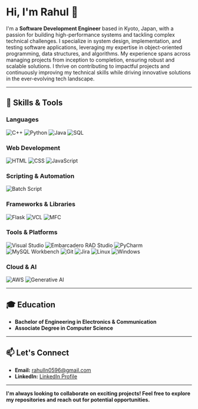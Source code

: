 # Hi, I'm Rahul 👋

I'm a **Software Development Engineer** based in Kyoto, Japan, with a passion for building high-performance systems and tackling complex technical challenges. I specialize in system design, implementation, and testing software applications, leveraging my expertise in object-oriented programming, data structures, and algorithms. My experience spans across managing projects from inception to completion, ensuring robust and scalable solutions. I thrive on contributing to impactful projects and continuously improving my technical skills while driving innovative solutions in the ever-evolving tech landscape.


---

## 🔧 Skills & Tools

### Languages
![C++](https://img.shields.io/badge/C%2B%2B-00599C?style=for-the-badge&logo=c%2B%2B&logoColor=white)
![Python](https://img.shields.io/badge/Python-3776AB?style=for-the-badge&logo=python&logoColor=white)
![Java](https://img.shields.io/badge/Java-007396?style=for-the-badge&logo=java&logoColor=white)
![SQL](https://img.shields.io/badge/SQL-4479A1?style=for-the-badge&logo=sql&logoColor=white)


### Web Development
![HTML](https://img.shields.io/badge/HTML5-E34F26?style=for-the-badge&logo=html5&logoColor=white)
![CSS](https://img.shields.io/badge/CSS3-1572B6?style=for-the-badge&logo=css3&logoColor=white)
![JavaScript](https://img.shields.io/badge/JavaScript-F7DF1E?style=for-the-badge&logo=javascript&logoColor=black)

### Scripting & Automation
![Batch Script](https://img.shields.io/badge/Batch%20Script-3F3F3F?style=for-the-badge&logo=windows&logoColor=white)

### Frameworks & Libraries
![Flask](https://img.shields.io/badge/Flask-000000?style=for-the-badge&logo=flask&logoColor=white)
![VCL](https://img.shields.io/badge/VCL-006699?style=for-the-badge&logoColor=white)
![MFC](https://img.shields.io/badge/MFC-006699?style=for-the-badge&logoColor=white)

### Tools & Platforms
![Visual Studio](https://img.shields.io/badge/Visual%20Studio-5C2D91?style=for-the-badge&logo=visual%20studio&logoColor=white)
![Embarcadero RAD Studio](https://img.shields.io/badge/Embarcadero%20RAD%20Studio-7F7F7F?style=for-the-badge&logo=radstudio&logoColor=white)
![PyCharm](https://img.shields.io/badge/PyCharm-000000?style=for-the-badge&logo=pycharm&logoColor=white)
![MySQL Workbench](https://img.shields.io/badge/MySQL%20Workbench-4479A1?style=for-the-badge&logo=mysql&logoColor=white)
![Git](https://img.shields.io/badge/Git-F05032?style=for-the-badge&logo=git&logoColor=white)
![Jira](https://img.shields.io/badge/Jira-0052CC?style=for-the-badge&logo=jira&logoColor=white)
![Linux](https://img.shields.io/badge/Linux-FCC624?style=for-the-badge&logo=linux&logoColor=black)
![Windows](https://img.shields.io/badge/Windows-0078D6?style=for-the-badge&logo=windows&logoColor=white)

### Cloud & AI
![AWS](https://img.shields.io/badge/AWS-232F3E?style=for-the-badge&logo=amazon-aws&logoColor=white)
![Generative AI](https://img.shields.io/badge/Generative_AI-FF6F61?style=for-the-badge&logo=artificial-intelligence&logoColor=white)

---

## 🎓 Education
- **Bachelor of Engineering in Electronics & Communication**
- **Associate Degree in Computer Science** 

---

## 📫 Let's Connect
- **Email:** [rahulln0596@gmail.com](mailto:rahulln0596@gmail.com)
- **LinkedIn:** [LinkedIn Profile](https://www.linkedin.com/in/rahul-ln0596/)

---

**I'm always looking to collaborate on exciting projects! Feel free to explore my repositories and reach out for potential opportunities.**
